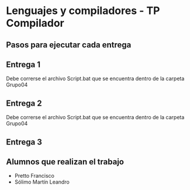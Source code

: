 # Lenguajes y compiladores - TP Compilador

## Pasos para ejecutar cada entrega

## Entrega 1
Debe correrse el archivo Script.bat que se encuentra dentro de la carpeta Grupo04

## Entrega 2
Debe correrse el archivo Script.bat que se encuentra dentro de la carpeta Grupo04

## Entrega 3

## Alumnos que realizan el trabajo
- Pretto Francisco
- Sólimo Martín Leandro
